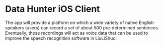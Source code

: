 Data Hunter iOS Client
============

The app will provide a platform on which a wide variety of native English speakers (users) can record a set of about 500 pre-determined sentences. Eventually, these recordings will act as voice data that can be used to improve the speech recognition software in LiuLiShuo.
